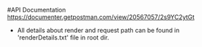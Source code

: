 #API Documentation
https://documenter.getpostman.com/view/20567057/2s9YC2ytGt


- All details about render and request path can be found in 'renderDetails.txt' file in root dir.